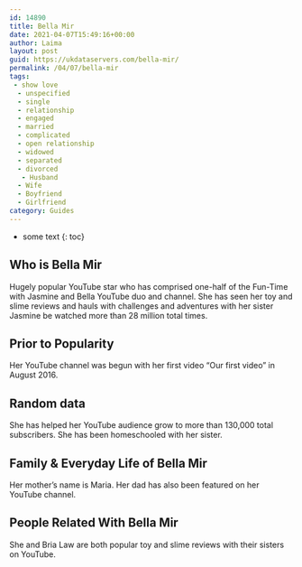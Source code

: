 ```yaml
---
id: 14890
title: Bella Mir
date: 2021-04-07T15:49:16+00:00
author: Laima
layout: post
guid: https://ukdataservers.com/bella-mir/
permalink: /04/07/bella-mir
tags:
 - show love
  - unspecified
  - single
  - relationship
  - engaged
  - married
  - complicated
  - open relationship
  - widowed
  - separated
  - divorced
   - Husband
  - Wife
  - Boyfriend
  - Girlfriend
category: Guides
---
```


* some text
{: toc}


## Who is Bella Mir
                  
                  
                  
Hugely popular YouTube star who has comprised one-half of the Fun-Time with Jasmine and Bella YouTube duo and channel. She has seen her toy and slime reviews and hauls with challenges and adventures with her sister Jasmine be watched more than 28 million total times.
                  
              
            
              
            
                
                
                
## Prior to Popularity
                  
                  
                  
Her YouTube channel was begun with her first video &#8220;Our first video&#8221; in August 2016.
                  
              
            
              
            
                
                
                
## Random data
                  
                  
                  
She has helped her YouTube audience grow to more than 130,000 total subscribers. She has been homeschooled with her sister.
                  
              
            
              
            
                
                
                
## Family & Everyday Life of Bella Mir
                  
                  
                  
Her mother&#8217;s name is Maria. Her dad has also been featured on her YouTube channel.
                  
              
            
              
            
                
                
                
## People Related With Bella Mir
                  
                  
                  
She and Bria Law are both popular toy and slime reviews with their sisters on YouTube.
                  
              
            
              
            
                
              
            
              
              
            
            
              
            
          
          
          